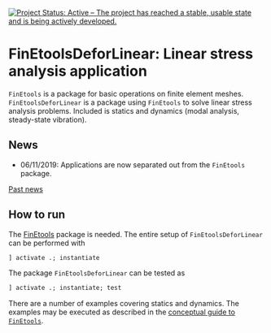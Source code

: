 [![Project Status: Active – The project has reached a stable, usable state and is being actively developed.](http://www.repostatus.org/badges/latest/active.svg)](http://www.repostatus.org/#active)

# FinEtoolsDeforLinear: Linear stress analysis application

`FinEtools` is a package for basic operations on finite element meshes.
`FinEtoolsDeforLinear` is a package using `FinEtools` to solve linear stress analysis problems.
Included is statics and dynamics (modal analysis, steady-state vibration).

## News

- 06/11/2019: Applications are now separated  out from the `FinEtools` package.

[Past news](oldnews.md)

## How to run

The [FinEtools](https://github.com/PetrKryslUCSD/FinEtools.jl) package is
needed. The entire setup of `FinEtoolsDeforLinear` can be performed with
```julia
] activate .; instantiate
```

The package `FinEtoolsDeforLinear` can be tested as
```julia
] activate .; instantiate; test
```

There are a number of examples covering statics and dynamics. The examples may
be executed as described in the  [conceptual guide to
`FinEtools`](https://petrkryslucsd.github.io/FinEtools.jl/latest).
